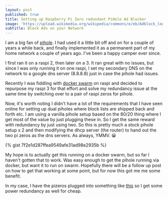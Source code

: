 ```yaml
---
layout: post
published: true
title: Setting up Raspberry Pi Zero redundant PiHole Ad Blocker
image: 'https://upload.wikimedia.org/wikipedia/commons/e/eb/Adblock_logo.png'
subtitle: Block Ads on your Network
---
```

I am a big fan of [pihole](https://pi-hole.net/). I had used it a little bit off and on for a couple of years a while back, and finally implemented it as a permanent part of my home network a couple of years ago. I've been a happy camper ever since.

I first ran it on a raspi 2, then later on a 3. It ran great with no issues, but since I was only running it on one raspi, I set my secondary DNS on the network to a google dns server (8.8.8.8) just in case the pihole had issues.

Recently I was fiddling with [docker swarm](https://docs.docker.com/engine/swarm/) on raspi and decided to repurpose my raspi 3 for that effort and solve my redundancy issue at the same time by switching over to a pair of raspi zeros for pihole.

Now, it's worth noting I didn't have a lot of the requirements that I have seen online for setting up dual piholes where block lists are shipped back and forth etc. I am using a vanilla pihole setup based on the 80/20 thing where I get most of the value by just plugging these in. So I get the same reward with redundancy by just using two. So this is pretty much a stock pihole setup x 2 and then modifying the dhcp server (the router) to hand out the two pi zeros as the dns servers. As always, YMMV. 😀

{% gist 7f2e1d287ffea9549afe31ad98e2935b %}

My hope is to actually get this running on a docker swarm, but so far I haven't gotten that to work. Was easy enough to get the pihole running via docker, but want it to run on swarm. Hopefully there will be a follow up post on how to get that working at some point, but for now this got me me some benefit.

In my case, I have the pizeros plugged into something like [this](https://www.amazon.com/Anker-PowerCore-Portable-Charger-Foldable/dp/B01K702S66/) so I get some power redundancy as well for cheap.
